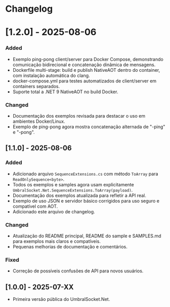 # Changelog

# [1.2.0] - 2025-08-06
### Added
- Exemplo ping-pong client/server para Docker Compose, demonstrando comunicação bidirecional e concatenação dinâmica de mensagens.
- Dockerfile multi-stage: build e publish NativeAOT dentro do container, com instalação automática do clang.
- docker-compose.yml para testes automatizados de client/server em containers separados.
- Suporte total a .NET 9 NativeAOT no build Docker.

### Changed
- Documentação dos exemplos revisada para destacar o uso em ambientes Docker/Linux.
- Exemplo de ping-pong agora mostra concatenação alternada de "-ping" e "-pong".

## [1.1.0] - 2025-08-06
### Added
- Adicionado arquivo `SequenceExtensions.cs` com método `ToArray` para `ReadOnlySequence<byte>`.
- Todos os exemplos e samples agora usam explicitamente `UmbralSocket.Net.SequenceExtensions.ToArray(payload)`.
- Documentação dos exemplos atualizada para refletir a API real.
- Exemplo de uso JSON e servidor básico corrigidos para uso seguro e compatível com AOT.
- Adicionado este arquivo de changelog.

### Changed
- Atualização do README principal, README do sample e SAMPLES.md para exemplos mais claros e compatíveis.
- Pequenas melhorias de documentação e comentários.

### Fixed
- Correção de possíveis confusões de API para novos usuários.

## [1.0.0] - 2025-07-XX
- Primeira versão pública do UmbralSocket.Net.
